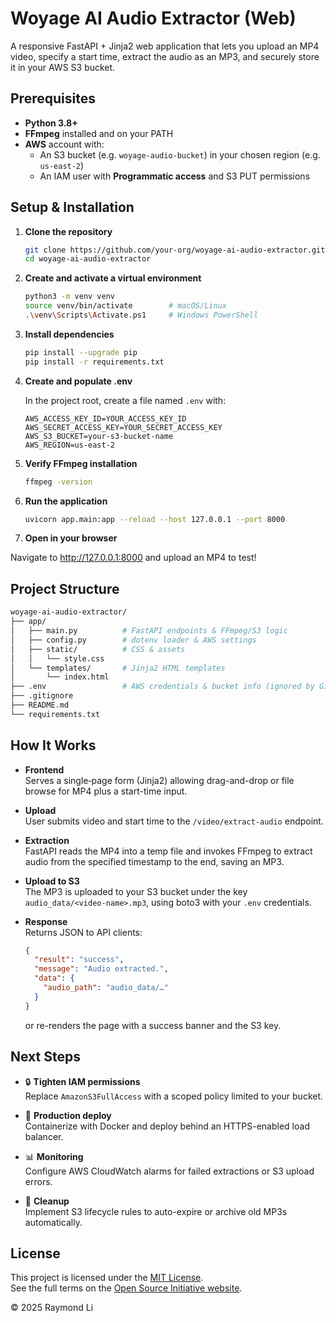 # Woyage AI Audio Extractor (Web)

A responsive FastAPI + Jinja2 web application that lets you upload an MP4 video, specify a start time, extract the audio as an MP3, and securely store it in your AWS S3 bucket.

## Prerequisites

- **Python 3.8+**  
- **FFmpeg** installed and on your PATH  
- **AWS** account with:  
  - An S3 bucket (e.g. `woyage-audio-bucket`) in your chosen region (e.g. `us-east-2`)  
  - An IAM user with **Programmatic access** and S3 PUT permissions  

## Setup & Installation

1. **Clone the repository**  
   ```bash
   git clone https://github.com/your-org/woyage-ai-audio-extractor.git
   cd woyage-ai-audio-extractor

2. **Create and activate a virtual environment**
   ```bash
   python3 -m venv venv
   source venv/bin/activate        # macOS/Linux
   .\venv\Scripts\Activate.ps1     # Windows PowerShell

3. **Install dependencies**
   ```bash
   pip install --upgrade pip
   pip install -r requirements.txt

4. **Create and populate .env**

   In the project root, create a file named `.env` with:
   ```dotenv
   AWS_ACCESS_KEY_ID=YOUR_ACCESS_KEY_ID
   AWS_SECRET_ACCESS_KEY=YOUR_SECRET_ACCESS_KEY
   AWS_S3_BUCKET=your-s3-bucket-name
   AWS_REGION=us-east-2
   ```
5. **Verify FFmpeg installation**
   ```bash
   ffmpeg -version

6. **Run the application**
   ```bash
   uvicorn app.main:app --reload --host 127.0.0.1 --port 8000

7. **Open in your browser**

Navigate to http://127.0.0.1:8000 and upload an MP4 to test!

## Project Structure
   ```bash
   woyage-ai-audio-extractor/
├── app/
│   ├── main.py          # FastAPI endpoints & FFmpeg/S3 logic
│   ├── config.py        # dotenv loader & AWS settings
│   ├── static/          # CSS & assets
│   │   └── style.css
│   └── templates/       # Jinja2 HTML templates
│       └── index.html
├── .env                 # AWS credentials & bucket info (ignored by Git)
├── .gitignore
├── README.md
└── requirements.txt
   ```
## How It Works

- **Frontend**  
  Serves a single‐page form (Jinja2) allowing drag-and-drop or file browse for MP4 plus a start-time input.

- **Upload**  
  User submits video and start time to the `/video/extract-audio` endpoint.

- **Extraction**  
  FastAPI reads the MP4 into a temp file and invokes FFmpeg to extract audio from the specified timestamp to the end, saving an MP3.

- **Upload to S3**  
  The MP3 is uploaded to your S3 bucket under the key `audio_data/<video-name>.mp3`, using boto3 with your `.env` credentials.

- **Response**  
  Returns JSON to API clients:
  ```json
  {
    "result": "success",
    "message": "Audio extracted.",
    "data": {
      "audio_path": "audio_data/…"
    }
  }
  ```
  or re-renders the page with a success banner and the S3 key.

## Next Steps

- 🔒 **Tighten IAM permissions**  
  Replace `AmazonS3FullAccess` with a scoped policy limited to your bucket.

- 🚀 **Production deploy**  
  Containerize with Docker and deploy behind an HTTPS-enabled load balancer.

- 📊 **Monitoring**  
  Configure AWS CloudWatch alarms for failed extractions or S3 upload errors.

- 🧹 **Cleanup**  
  Implement S3 lifecycle rules to auto-expire or archive old MP3s automatically.

## License

This project is licensed under the [MIT License](https://opensource.org/licenses/MIT).  
See the full terms on the [Open Source Initiative website](https://opensource.org/licenses/MIT).  

© 2025 Raymond Li
